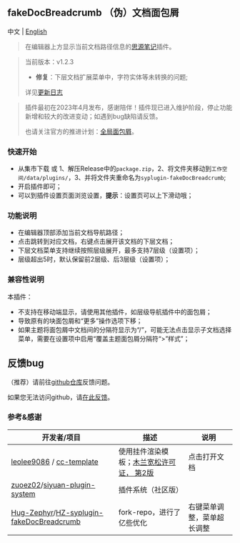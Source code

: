 ## fakeDocBreadcrumb （伪）文档面包屑

中文 | [English](README.md)

> 在编辑器上方显示当前文档路径信息的[思源笔记](https://github.com/siyuan-note/siyuan)插件。

> 当前版本：v1.2.3
> - **修复**：下层文档扩展菜单中，字符实体等未转换的问题;
> 
> 详见[更新日志](CHANGELOG.md)

> 插件最初在2023年4月发布，感谢陪伴！插件现已进入维护阶段，停止功能新增和较大的改进变动；如遇到bug缺陷请反馈。
> 
> 也请关注官方的推进计划：[全局面包屑](https://github.com/siyuan-note/siyuan/issues/3007)。

### 快速开始

- 从集市下载 或 1、解压Release中的`package.zip`，2、将文件夹移动到`工作空间/data/plugins/`，3、并将文件夹重命名为`syplugin-fakeDocBreadcrumb`;
- 开启插件即可；
- 可以到插件设置页面浏览设置，**提示**：设置页可以上下滑动哦；

### 功能说明

- 在编辑器顶部添加当前文档导航路径；
- 点击跳转到对应文档，右键点击展开该文档的下层文档；
- 下层文档菜单支持继续按照层级展开，最多支持7层级（设置项）；
- 层级超出5时，默认保留前2层级、后3层级（设置项）；

### 兼容性说明

本插件：
- 不支持在移动端显示，请使用其他插件，如层级导航插件中的面包屑；
- 导致原有的块面包屑和“更多”操作选项下移；
- 如果主题将面包屑中文档间的分隔符显示为“/”，可能无法点击显示子文档选择菜单，需要在设置项中启用“覆盖主题面包屑分隔符“>”样式”；

## 反馈bug

（推荐）请前往[github仓库](https://github.com/OpaqueGlass/syplugin-fakeDocBreadcrumb)反馈问题。

如果您无法访问github，请[在此反馈](https://wj.qq.com/s2/12395364/b69f/)。

### 参考&感谢

| 开发者/项目                                                  | 描述                                                         | 说明         |
| ------------------------------------------------------------ | ------------------------------------------------------------ | ------------ |
| [leolee9086](https://github.com/leolee9086) / [cc-template](https://github.com/leolee9086/cc-template) | 使用挂件渲染模板；[木兰宽松许可证， 第2版](https://github.com/leolee9086/cc-template/blob/main/LICENSE) | 点击打开文档 |
| [zuoez02](https://github.com/zuoez02)/[siyuan-plugin-system](https://github.com/zuoez02/siyuan-plugin-system) | 插件系统（社区版）                                                     |              |
| [Hug-Zephyr](https://github.com/Hug-Zephyr)/[HZ-syplugin-fakeDocBreadcrumb](https://github.com/Hug-Zephyr/HZ-syplugin-fakeDocBreadcrumb) |        fork-repo，进行了亿些优化                                               | 右键菜单调整，菜单超长调整             |
